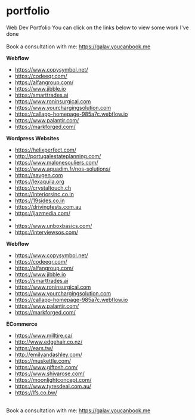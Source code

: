 # portfolio
Web Dev Portfolio
You can click on the links below to view some work I've done </br></br>
Book a consultation with me: https://galav.youcanbook.me

**Webflow**
- https://www.copysymbol.net/
- https://codeeqr.com/
- https://alfangroup.com/
- https://www.jibble.io
- https://smarttrades.ai
- https://www.roninsurgical.com
- https://www.yourchargingsolution.com
- https://callapp-homepage-985a7c.webflow.io
- https://www.palantir.com/
- https://markforged.com/

**Wordpress Websites**
- https://helixperfect.com/
- http://portugalestateplanning.com/
- https://www.malonesouliers.com/
- https://www.aquadim.fr/nos-solutions/
- https://savgen.com
- https://lexaquila.org
- https://crystaltouch.ch
- https://interiorsinc.co.in
- https://19sides.co.in
- https://drivingtests.com.au
- https://ijazmedia.com/
- 
- https://www.unboxbasics.com/
- https://interviewsos.com/

**Webflow**
- https://www.copysymbol.net/
- https://codeeqr.com/
- https://alfangroup.com/
- https://www.jibble.io
- https://smarttrades.ai
- https://www.roninsurgical.com
- https://www.yourchargingsolution.com
- https://callapp-homepage-985a7c.webflow.io
- https://www.palantir.com/
- https://markforged.com/

**ECommerce**
- https://www.milltire.ca/
- http://www.edgehair.co.nz/
- https://ears.tw/
- http://emilyandashley.com/
- https://muskettle.com/
- https://www.giftosh.com/
- https://www.shivarose.com/
- https://moonlightconcept.com/
- https://www.tyresdeal.com.au/
- https://lfs.co.bw/

</br>Book a consultation with me: https://galav.youcanbook.me
